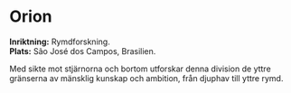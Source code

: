 # Orion

**Inriktning:** Rymdforskning.  
**Plats:** São José dos Campos, Brasilien.  

Med sikte mot stjärnorna och bortom utforskar denna division de yttre gränserna av mänsklig kunskap och ambition, från djuphav till yttre rymd.
